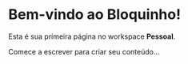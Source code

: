 # Bem-vindo ao Bloquinho!

Esta é sua primeira página no workspace **Pessoal**.

Comece a escrever para criar seu conteúdo...
